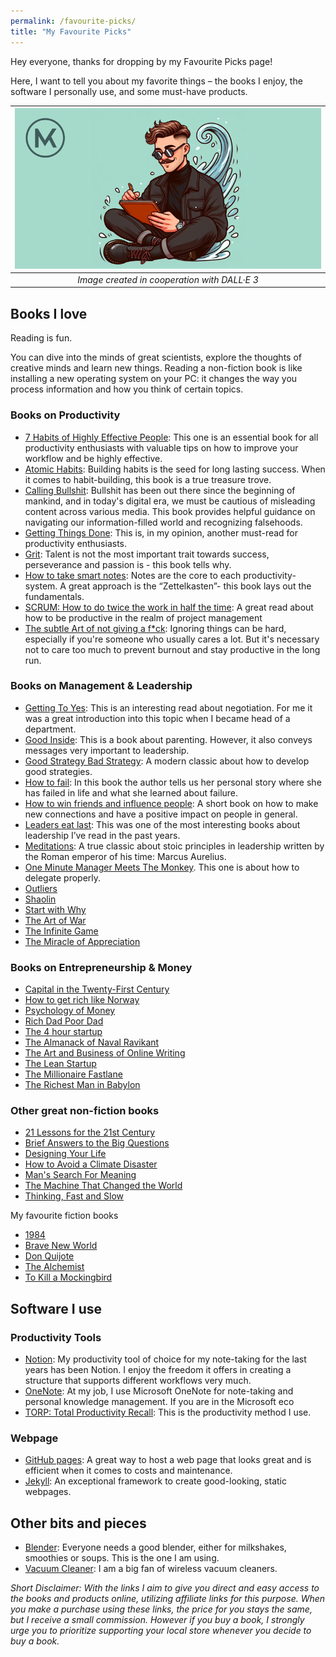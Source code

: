 ```yaml
---
permalink: /favourite-picks/
title: "My Favourite Picks"
---
```


Hey everyone, thanks for dropping by my Favourite Picks page!

Here, I want to tell you about my favorite things – the books I enjoy, the software I personally use, and some must-have products.

| ![image](/assets/images/Thumbnail_Featured_LinkedIn.png) |
|:--:|
| *Image created in cooperation with DALL·E 3* |

## Books I love

Reading is fun.

You can dive into the minds of great scientists, explore the thoughts of creative minds and learn new things. Reading a non-fiction book is like installing a new operating system on your PC: it changes the way you process information and how you think of certain topics.

### Books on Productivity

- [7 Habits of Highly Effective People](https://amzn.to/45DhUh0): This one is an essential book for all productivity enthusiasts with valuable tips on how to improve your workflow and be highly effective.
- [Atomic Habits](https://amzn.to/3u7uvfl): Building habits is the seed for long lasting success. When it comes to habit-building, this book is a true treasure trove.
- [Calling Bullshit](https://amzn.to/46b8DNd): Bullshit has been out there since the beginning of mankind, and in today's digital era, we must be cautious of misleading content across various media. This book provides helpful guidance on navigating our information-filled world and recognizing falsehoods.
- [Getting Things Done](https://amzn.to/3tM3NbC): This is, in my opinion, another must-read for productivity enthusiasts.
- [Grit](https://amzn.to/3NwV04z): Talent is not the most important trait towards success, perseverance and passion is - this book tells why.
- [How to take smart notes](https://amzn.to/474bCIC): Notes are the core to each productivity-system. A great approach is the “Zettelkasten”- this book lays out the fundamentals.
- [SCRUM: How to do twice the work in half the time](https://amzn.to/46J8WQI): A great read about how to be productive in the realm of project management
- [The subtle Art of not giving a f*ck](https://amzn.to/46BoPIR): Ignoring things can be hard, especially if you're someone who usually cares a lot. But it's necessary not to care too much to prevent burnout and stay productive in the long run.

### Books on Management & Leadership

- [Getting To Yes](https://amzn.to/4bh50cv): This is an interesting read about negotiation. For me it was a great introduction into this topic when I became head of a department.
- [Good Inside](https://amzn.to/3Nz81KR): This is a book about parenting. However, it also conveys messages very important to leadership.
- [Good Strategy Bad Strategy](https://amzn.to/3u4Zicp): A modern classic about how to develop good strategies.
- [How to fail](https://amzn.to/3RIn1Zy): In this book the author tells us her personal story where she has failed in life and what she learned about failure.
- [How to win friends and influence people](https://amzn.to/46WyKZ5): A short book on how to make new connections and have a positive impact on people in general.
- [Leaders eat last](https://amzn.to/40xUnwM): This was one of the most interesting books about leadership I’ve read in the past years.
- [Meditations](https://www.gutenberg.org/ebooks/2680): A true classic about stoic principles in leadership written by the Roman emperor of his time: Marcus Aurelius.
- [One Minute Manager Meets The Monkey](https://amzn.to/3SAZZ7E). This one is about how to delegate properly.
- [Outliers](https://amzn.to/46XYNQ5)
- [Shaolin](https://amzn.to/3FXtvgu)
- [Start with Why](https://amzn.to/49v2Ncj)
- [The Art of War](https://amzn.to/3QRSzvj)
- [The Infinite Game](https://amzn.to/47sYk8e)
- [The Miracle of Appreciation](https://amzn.to/4762Yt6)

### Books on Entrepreneurship & Money

- [Capital in the Twenty-First Century](https://amzn.to/3vYY83r)
- [How to get rich like Norway](https://amzn.to/3SDZ5XI)
- [Psychology of Money](https://amzn.to/3Gfuhpj)
- [Rich Dad Poor Dad](https://amzn.to/40Bt5FT)
- [The 4 hour startup](https://amzn.to/3SFhHa2)
- [The Almanack of Naval Ravikant](https://www.navalmanack.com/)
- [The Art and Business of Online Writing](https://amzn.to/42tskji)
- [The Lean Startup](https://amzn.to/3Mal2tB)
- [The Millionaire Fastlane](https://amzn.to/3Qz77yS)
- [The Richest Man in Babylon](https://amzn.to/3OpCcEO)

### Other great non-fiction books

- [21 Lessons for the 21st Century](https://amzn.to/3ucf6dx)
- [Brief Answers to the Big Questions](https://amzn.to/49i8HwQ)
- [Designing Your Life](https://amzn.to/3svbgf7)
- [How to Avoid a Climate Disaster](https://amzn.to/3UgToQG)
- [Man's Search For Meaning](https://amzn.to/40y9juO)
- [The Machine That Changed the World](https://amzn.to/3QQUVe1)
- [Thinking, Fast and Slow](https://amzn.to/3uxWBjY)

My favourite fiction books

- [1984](https://amzn.to/49jKA0r)
- [Brave New World](https://amzn.to/3HF1VoO)
- [Don Quijote](https://www.gutenberg.org/ebooks/996)
- [The Alchemist](https://amzn.to/3SGtSTC)
- [To Kill a Mockingbird](https://amzn.to/4bnvSYb)

## Software I use

### Productivity Tools

- [Notion](https://notion.com/): My productivity tool of choice for my note-taking for the last years has been Notion. I enjoy the freedom it offers in creating a structure that supports different workflows very much.
- [OneNote](https://www.microsoft.com/de-at/microsoft-365/onenote/digital-note-taking-app): At my job, I use Microsoft OneNote for note-taking and personal knowledge management. If you are in the Microsoft eco
- [TORP: Total Productivity Recall](https://matthiaskarner.gumroad.com/l/TORP_Starter_Pack?layout=profile): This is the productivity method I use.

### Webpage

- [GitHub pages](https://pages.github.com/): A great way to host a web page that looks great and is efficient when it comes to costs and maintenance.
- [Jekyll](https://jekyllrb.com/): An exceptional framework to create good-looking, static webpages.

## Other bits and pieces

- [Blender](https://amzn.to/3Ow1Zvc): Everyone needs a good blender, either for milkshakes, smoothies or soups. This is the one I am using.
- [Vacuum Cleaner](https://amzn.to/3usH31k): I am a big fan of wireless vacuum cleaners.


*Short Disclaimer: With the links I aim to give you direct and easy access to the books and products online, utilizing affiliate links for this purpose. When you make a purchase using these links, the price for you stays the same, but I receive a small commission. However if you buy a book, I strongly urge you to prioritize supporting your local store whenever you decide to buy a book.*